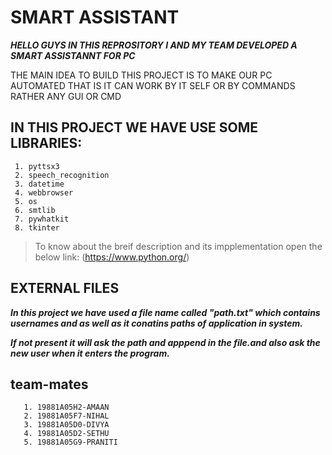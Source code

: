 # SMART ASSISTANT

***HELLO GUYS IN THIS REPROSITORY I AND MY TEAM DEVELOPED A SMART ASSISTANNT FOR PC***

THE MAIN IDEA TO BUILD THIS PROJECT IS TO MAKE OUR PC AUTOMATED THAT IS IT CAN WORK BY IT SELF OR BY COMMANDS RATHER ANY GUI OR CMD

## IN THIS PROJECT WE HAVE USE SOME LIBRARIES:
````
 1. pyttsx3
 2. speech_recognition
 3. datetime
 4. webbrowser
 5. os
 6. smtlib
 7. pywhatkit
 8. tkinter
 ````

> To know about the breif description and its impplementation open the below link:
(https://www.python.org/)

## EXTERNAL FILES

***In this project we have used a file name called "path.txt" which contains usernames and as well as it conatins paths of application in system.***

***If not present it will ask the path and apppend in the file.and also ask the new user when it enters the program.***


## team-mates
````
   1. 19881A05H2-AMAAN
   2. 19881A05F7-NIHAL
   3. 19881A05D0-DIVYA
   4. 19881A05D2-SETHU
   5. 19881A05G9-PRANITI
  ````
